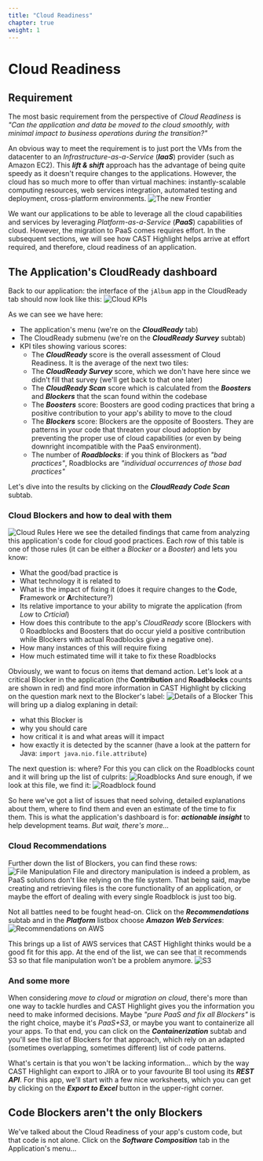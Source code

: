```yaml
---
title: "Cloud Readiness"
chapter: true
weight: 1
---
```


# Cloud Readiness

## Requirement

The most basic requirement from the perspective of *Cloud Readiness* is *"Can the application and data be moved to the cloud smoothly, with minimal impact to business operations during the transition?"*

An obvious way to meet the requirement is to just port the VMs from the datacenter to an *Infrastructure-as-a-Service* (***IaaS***) provider (such as Amazon EC2). This ***lift & shift*** approach has the advantage of being quite speedy as it doesn't require changes to the applications. However, the cloud has so much more to offer than virtual machines: instantly-scalable computing resources, web services integration, automated testing and deployment, cross-platform environments.
![The new Frontier](/images/DetailedCloud-2b.png)

We want our applications to be able to leverage all the cloud capabilities and services by leveraging *Platform-as-a-Service* (***PaaS***) capabilities of cloud. However, the migration to PaaS comes requires effort. In the subsequent sections, we will see how CAST Highlight helps arrive at effort required, and therefore, cloud readiness of an application. 

## The Application's CloudReady dashboard

Back to our application: the interface of the `jAlbum` app in the CloudReady tab should now look like this:
![Cloud KPIs](/images/DetailedCloud-1.png)

As we can see we have here:
- The application's menu (we're on the ***CloudReady*** tab)
- The CloudReady submenu (we're on the ***CloudReady Survey*** subtab)
- KPI tiles showing various scores:
	- The ***CloudReady*** score is the overall assessment of Cloud Readiness. It is the average of the next two tiles:
	- The ***CloudReady Survey*** score, which we don't have here since we didn't fill that survey (we'll get back to that one later)
	- The ***CloudReady Scan*** score which is calculated from the ***Boosters*** and ***Blockers*** that the scan found within the codebase
	- The ***Boosters*** score: Boosters are good coding practices that bring a positive contribution to your app's ability to move to the cloud
	- The ***Blockers*** score: Blockers are the opposite of Boosters. They are patterns in your code that threaten your cloud adoption by preventing the proper use of cloud capabilities (or even by being downright incompatible with the PaaS environment).
	- The number of ***Roadblocks***: if you think of Blockers as *"bad practices"*, Roadblocks are *"individual occurrences of those bad practices"*
	
Let's dive into the results by clicking on the ***CloudReady Code Scan*** subtab.

### Cloud Blockers and how to deal with them
![Cloud Rules](/images/DetailedCloud-3.png)
Here we see the detailed findings that came from analyzing this application's code for cloud good practices. Each row of this table is one of those rules (it can be either a *Blocker* or a *Booster*) and lets you know:
- What the good/bad practice is
- What technology it is related to
- What is the impact of fixing it (does it require changes to the **C**ode, **F**ramework or **A**rchitecture?)
- Its relative importance to your ability to migrate the application (from *Low* to *Crticial*)
- How does this contribute to the app's *CloudReady* score (Blockers with 0 Roadblocks and Boosters that do occur yield a positive contribution while Blockers with actual Roadblocks give a negative one).
- How many instances of this will require fixing
- How much estimated time will it take to fix these Roadblocks

Obviously, we want to focus on items that demand action. Let's look at a critical Blocker in the application (the **Contribution** and **Roadblocks** counts are shown in red) and find more information in CAST Highlight by clicking on the question mark next to the Blocker's label:
![Details of a Blocker](/images/DetailedCloud-4.png)
This will bring up a dialog explaning in detail:
- what this Blocker is
- why you should care
- how critical it is and what areas will it impact
- how exactly it is detected by the scanner (have a look at the pattern for Java: `import java.nio.file.attribute`)

The next question is: where? For this you can click on the Roadblocks count and it will bring up the list of culprits:
![Roadblocks](/images/DetailedCloud-5.png)
And sure enough, if we look at this file, we find it:
![Roadblock found](/images/DetailedCloud-6.png)

So here we've got a list of issues that need solving, detailed explanations about them, where to find them and even an estimate of the time to fix them. This is what the application's dashboard is for: ***actionable insight*** to help development teams.
*But wait, there's more...*

### Cloud Recommendations
Further down the list of Blockers, you can find these rows:
![File Manipulation](/images/DetailedCloud-7.png)
File and directory manipulation is indeed a problem, as PaaS solutions don't like relying on the file system. That being said, maybe creating and retrieving files is the core functionality of an application, or maybe the effort of dealing with every single Roadblock is just too big. 

Not all battles need to be fought head-on. Click on the ***Recommendations*** subtab and in the ***Platform*** listbox choose ***Amazon Web Services***:
![Recommendations on AWS](/images/DetailedCloud-8.png)

This brings up a list of AWS services that CAST Highlight thinks would be a good fit for this app. At the end of the list, we can see that it recommends S3 so that file manipulation won't be a problem anymore.
![S3](/images/DetailedCloud-9.png)

### And some more
When considering *move to cloud* or *migration on cloud*, there's more than one way to tackle hurdles and CAST Highlight gives you the information you need to make informed decisions. Maybe *"pure PaaS and fix all Blockers"* is the right choice, maybe it's *PaaS+S3*, or maybe you want to containerize all your apps. To that end, you can click on the ***Containerization*** subtab and you'll see the list of Blockers for that approach, which rely on an adapted (sometimes overlapping, sometimes different) list of code patterns.

What's certain is that you won't be lacking information... which by the way CAST Highlight can export to JIRA or to your favourite BI tool using its ***REST API***. For this app, we'll start with a few nice worksheets, which you can get by clicking on the ***Export to Excel*** button in the upper-right corner.

## Code Blockers aren't the only Blockers
We've talked about the Cloud Readiness of your app's custom code, but that code is not alone. Click on the ***Software Composition*** tab in the Application's menu...